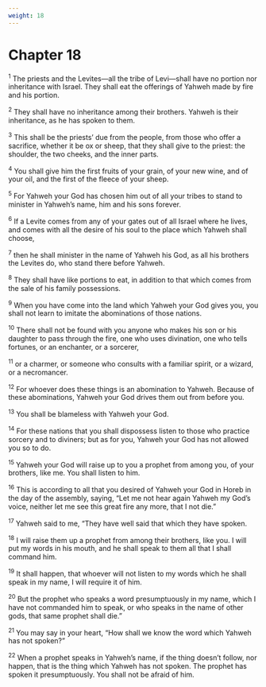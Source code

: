 ```yaml
---
weight: 18
---
```


# Chapter 18

<sup>1</sup> The priests and the Levites—all the tribe of Levi—shall have no portion nor inheritance with Israel. They shall eat the offerings of Yahweh made by fire and his portion. 

<sup>2</sup> They shall have no inheritance among their brothers. Yahweh is their inheritance, as he has spoken to them. 

<sup>3</sup> This shall be the priests’ due from the people, from those who offer a sacrifice, whether it be ox or sheep, that they shall give to the priest: the shoulder, the two cheeks, and the inner parts. 

<sup>4</sup> You shall give him the first fruits of your grain, of your new wine, and of your oil, and the first of the fleece of your sheep. 

<sup>5</sup> For Yahweh your God has chosen him out of all your tribes to stand to minister in Yahweh’s name, him and his sons forever. 

<sup>6</sup> If a Levite comes from any of your gates out of all Israel where he lives, and comes with all the desire of his soul to the place which Yahweh shall choose, 

<sup>7</sup> then he shall minister in the name of Yahweh his God, as all his brothers the Levites do, who stand there before Yahweh. 

<sup>8</sup> They shall have like portions to eat, in addition to that which comes from the sale of his family possessions. 

<sup>9</sup> When you have come into the land which Yahweh your God gives you, you shall not learn to imitate the abominations of those nations. 

<sup>10</sup> There shall not be found with you anyone who makes his son or his daughter to pass through the fire, one who uses divination, one who tells fortunes, or an enchanter, or a sorcerer, 

<sup>11</sup> or a charmer, or someone who consults with a familiar spirit, or a wizard, or a necromancer. 

<sup>12</sup> For whoever does these things is an abomination to Yahweh. Because of these abominations, Yahweh your God drives them out from before you. 

<sup>13</sup> You shall be blameless with Yahweh your God. 

<sup>14</sup> For these nations that you shall dispossess listen to those who practice sorcery and to diviners; but as for you, Yahweh your God has not allowed you so to do. 

<sup>15</sup> Yahweh your God will raise up to you a prophet from among you, of your brothers, like me. You shall listen to him. 

<sup>16</sup> This is according to all that you desired of Yahweh your God in Horeb in the day of the assembly, saying, “Let me not hear again Yahweh my God’s voice, neither let me see this great fire any more, that I not die.” 

<sup>17</sup> Yahweh said to me, “They have well said that which they have spoken. 

<sup>18</sup> I will raise them up a prophet from among their brothers, like you. I will put my words in his mouth, and he shall speak to them all that I shall command him. 

<sup>19</sup> It shall happen, that whoever will not listen to my words which he shall speak in my name, I will require it of him. 

<sup>20</sup> But the prophet who speaks a word presumptuously in my name, which I have not commanded him to speak, or who speaks in the name of other gods, that same prophet shall die.” 

<sup>21</sup> You may say in your heart, “How shall we know the word which Yahweh has not spoken?” 

<sup>22</sup> When a prophet speaks in Yahweh’s name, if the thing doesn’t follow, nor happen, that is the thing which Yahweh has not spoken. The prophet has spoken it presumptuously. You shall not be afraid of him. 



